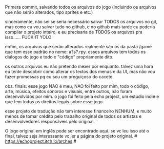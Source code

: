 Primera commit, salvando todos os arquivos do jogo (incluindo
os arquivos que não serão alterados, tipo sprites e etc.)

sinceramente, não sei se seria necessário salvar TODOS os
arquivos no git, mas como eu vou salvar tudo no github, e no
github mais tarde eu poderia compilar o projeto inteiro, e eu
precisaria de TODOS os arquivos pra isso...... FUCK IT YOLO

enfim, os arquivos que serão alterados realmente são os da pasta
/game que tem esse padrão no nome: a?s?.rpy. esses arquivos tem
todos os diálogos do jogo e todo o "código" propriamente dito.

os outros arquivos eu não pretendo mexer por enquanto. talvez
uma hora eu tente descobrir como alterar os textos dos menus e
da UI, mas não vou fazer promessas pq eu sou um preguiçoso do cacete.

obs. finais: esse jogo NAO é meu, NAO foi feito por mim,
todo o código, arte, música, efeitos sonoros e visuais, entre
outros, não foram desenvolvidos por mim. o jogo foi feito pela echo project, um
estúdio indie e que tem todos os direitos legais sobre esse
jogo.

esse projeto de tradução não tem interesse financeiro NENHUM, e
muito menos de tomar crédito pelo trabalho original de todos os
artistas e desenvolvedores responsáveis pelo original.

O jogo original em inglês pode ser encontrado aqui. se vc leu
isso até o final, talvez seja interessante vc ler a página do
projeto original. # https://echoproject.itch.io/arches #
